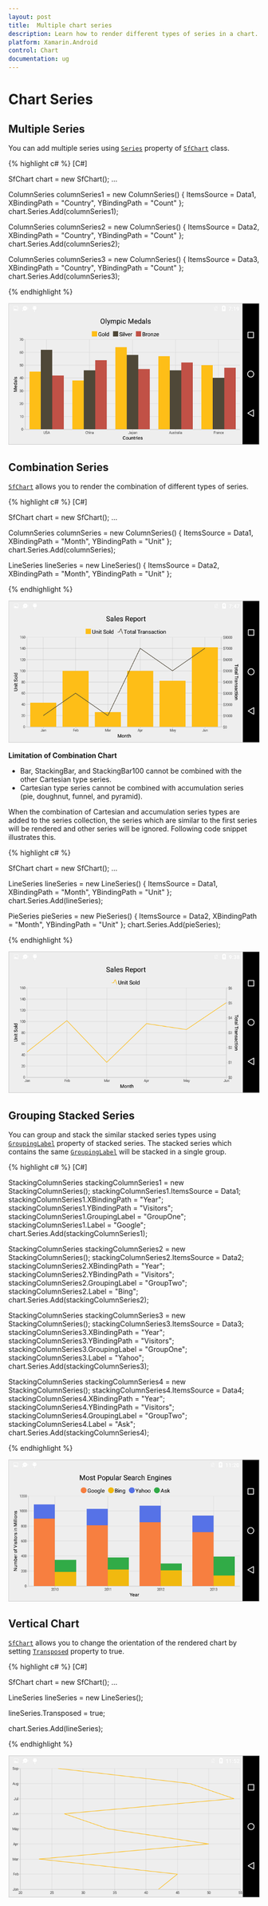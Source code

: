 ```yaml
---
layout: post
title:  Multiple chart series
description: Learn how to render different types of series in a chart.
platform: Xamarin.Android
control: Chart
documentation: ug
---
```


# Chart Series

## Multiple Series

You can add multiple series using [`Series`](https://help.syncfusion.com/cr/cref_files/xamarin-android/sfchart/Syncfusion.SfChart.Android~Com.Syncfusion.Charts.ChartSeries.html) property of [`SfChart`](http://help.syncfusion.com/cr/cref_files/xamarin-android/sfchart/Syncfusion.SfChart.Android~Com.Syncfusion.Charts.SfChart.html) class.

{% highlight c# %} 
[C#]

SfChart chart = new SfChart();
...

ColumnSeries columnSeries1 = new ColumnSeries()
{
	ItemsSource = Data1,
    XBindingPath = "Country",
    YBindingPath = "Count"
};
chart.Series.Add(columnSeries1);

ColumnSeries columnSeries2 = new ColumnSeries()
{
	ItemsSource = Data2,
	XBindingPath = "Country",
    YBindingPath = "Count"
};
chart.Series.Add(columnSeries2);

ColumnSeries columnSeries3 = new ColumnSeries()
{
	ItemsSource = Data3,
	XBindingPath = "Country",
    YBindingPath = "Count"
};
chart.Series.Add(columnSeries3);

{% endhighlight %}

![](chartseries_images/chartseries_img1.png)

## Combination Series

[`SfChart`](http://help.syncfusion.com/cr/cref_files/xamarin-android/sfchart/Syncfusion.SfChart.Android~Com.Syncfusion.Charts.SfChart.html) allows you to render the combination of different types of series.

{% highlight c# %} 
[C#]

SfChart chart = new SfChart();
...

ColumnSeries columnSeries = new ColumnSeries()
{
	ItemsSource = Data1,
	XBindingPath = "Month",
    YBindingPath = "Unit"
};
chart.Series.Add(columnSeries);

LineSeries lineSeries = new LineSeries()
{
	ItemsSource = Data2,
	XBindingPath = "Month",
    YBindingPath = "Unit"
};

{% endhighlight %}

![](chartseries_images/chartseries_img2.png)

**Limitation of Combination Chart**

* Bar, StackingBar, and StackingBar100 cannot be combined with the other Cartesian type series.
* Cartesian type series cannot be combined with accumulation series (pie, doughnut, funnel, and pyramid).

When the combination of Cartesian and accumulation series types are added to the series collection, the series which are similar to the first series will be rendered and other series will be ignored. Following code snippet illustrates this.

{% highlight c# %} 

SfChart chart = new SfChart();
...

LineSeries lineSeries = new LineSeries()
{
	ItemsSource = Data1,
	XBindingPath = "Month",
    YBindingPath = "Unit"
};
chart.Series.Add(lineSeries);

PieSeries pieSeries = new PieSeries()
{
	ItemsSource = Data2,
	XBindingPath = "Month",
    YBindingPath = "Unit"
};
chart.Series.Add(pieSeries);

{% endhighlight %}

![](chartseries_images/chartseries_img3.png)

## Grouping Stacked Series

You can group and stack the similar stacked series types using [`GroupingLabel`](http://help.syncfusion.com/cr/cref_files/xamarin-android/sfchart/Syncfusion.SfChart.Android~Com.Syncfusion.Charts.StackingSeriesBase~GroupingLabel.html) property of stacked series. The stacked series which contains the same [`GroupingLabel`](http://help.syncfusion.com/cr/cref_files/xamarin-android/sfchart/Syncfusion.SfChart.Android~Com.Syncfusion.Charts.StackingSeriesBase~GroupingLabel.html) will be stacked in a single group.

{% highlight c# %} 
[C#]

StackingColumnSeries stackingColumnSeries1 = new StackingColumnSeries();
stackingColumnSeries1.ItemsSource = Data1;
stackingColumnSeries1.XBindingPath = "Year";
stackingColumnSeries1.YBindingPath = "Visitors";
stackingColumnSeries1.GroupingLabel = "GroupOne";
stackingColumnSeries1.Label = "Google";
chart.Series.Add(stackingColumnSeries1);

StackingColumnSeries stackingColumnSeries2 = new StackingColumnSeries();
stackingColumnSeries2.ItemsSource = Data2;
stackingColumnSeries2.XBindingPath = "Year";
stackingColumnSeries2.YBindingPath = "Visitors";
stackingColumnSeries2.GroupingLabel = "GroupTwo";
stackingColumnSeries2.Label = "Bing";
chart.Series.Add(stackingColumnSeries2);

StackingColumnSeries stackingColumnSeries3 = new StackingColumnSeries();
stackingColumnSeries3.ItemsSource = Data3;
stackingColumnSeries3.XBindingPath = "Year";
stackingColumnSeries3.YBindingPath = "Visitors";
stackingColumnSeries3.GroupingLabel = "GroupOne";
stackingColumnSeries3.Label = "Yahoo";
chart.Series.Add(stackingColumnSeries3);

StackingColumnSeries stackingColumnSeries4 = new StackingColumnSeries();
stackingColumnSeries4.ItemsSource = Data4;
stackingColumnSeries4.XBindingPath = "Year";
stackingColumnSeries4.YBindingPath = "Visitors";
stackingColumnSeries4.GroupingLabel = "GroupTwo";
stackingColumnSeries4.Label = "Ask";
chart.Series.Add(stackingColumnSeries4);

{% endhighlight %}

![](chartseries_images/chartseries_img4.png)

## Vertical Chart

[`SfChart`](http://help.syncfusion.com/cr/cref_files/xamarin-android/sfchart/Syncfusion.SfChart.Android~Com.Syncfusion.Charts.SfChart.html) allows you to change the orientation of the rendered chart by setting [`Transposed`](http://help.syncfusion.com/cr/cref_files/xamarin-android/sfchart/Syncfusion.SfChart.Android~Com.Syncfusion.Charts.CartesianSeries~Transposed.html) property to true.

{% highlight c# %}
[C#]

SfChart chart = new SfChart();
...

LineSeries lineSeries = new LineSeries();

lineSeries.Transposed = true;

chart.Series.Add(lineSeries);

{% endhighlight %}

![](chartseries_images/chartseries_img5.png)